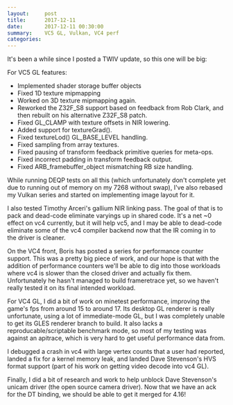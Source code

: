 ```yaml
---
layout:     post
title:      2017-12-11
date:       2017-12-11 00:30:00
summary:    VC5 GL, Vulkan, VC4 perf
categories: 
---
```


It's been a while since I posted a TWIV update, so this one will be
big:

For VC5 GL features:

- Implemented shader storage buffer objects
- Fixed 1D texture mipmapping
- Worked on 3D texture mipmapping again.
- Reworked the Z32F_S8 support based on feedback from Rob Clark, and
  then rebuilt on his alternative Z32F_S8 patch.
- Fixed GL_CLAMP with texture offsets in NIR lowering.
- Added support for textureGrad().
- Fixed textureLod() GL_BASE_LEVEL handling.
- Fixed sampling from array textures.
- Fixed pausing of transform feedback primitive queries for meta-ops.
- Fixed incorrect padding in transform feedback output.
- Fixed ARB_framebuffer_object mismatching RB size handling.

While running DEQP tests on all this (which unfortunately don't
complete yet due to running out of memory on my 7268 without swap),
I've also rebased my Vulkan series and started on implementing image
layout for it.

I also tested Timothy Arceri's gallium NIR linking pass.  The goal of
that is to pack and dead-code eliminate varyings up in shared code.
It's a net ~0 effect on vc4 currently, but it will help vc5, and I may
be able to dead-code eliminate some of the vc4 compiler backend now
that the IR coming in to the driver is cleaner.

On the VC4 front, Boris has posted a series for performance counter
support.  This was a pretty big piece of work, and our hope is that
with the addition of performance counters we'll be able to dig into
those workloads where vc4 is slower than the closed driver and
actually fix them.  Unfortunately he hasn't managed to build
frameretrace yet, so we haven't really tested it on its final intended
workload.

For VC4 GL, I did a bit of work on minetest performance, improving the
game's fps from around 15 to around 17.  Its desktop GL renderer is
really unfortunate, using a lot of immediate-mode GL, but I was
completely unable to get its GLES renderer branch to build.  It also
lacks a reproducable/scriptable benchmark mode, so most of my testing
was against an apitrace, which is very hard to get useful performance
data from.

I debugged a crash in vc4 with large vertex counts that a user had
reported, landed a fix for a kernel memory leak, and landed Dave
Stevenson's HVS format support (part of his work on getting video
decode into vc4 GL).

Finally, I did a bit of research and work to help unblock
Dave Stevenson's unicam driver (the open source camera driver).  Now
that we have an ack for the DT binding, we should be able to get it
merged for 4.16!
